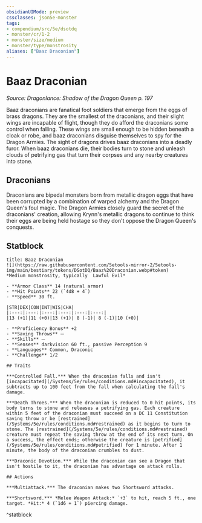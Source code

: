 ```yaml
---
obsidianUIMode: preview
cssclasses: json5e-monster
tags:
- compendium/src/5e/dsotdq
- monster/cr/1-2
- monster/size/medium
- monster/type/monstrosity
aliases: ["Baaz Draconian"]
---
```

# Baaz Draconian
*Source: Dragonlance: Shadow of the Dragon Queen p. 197*  

Baaz draconians are fanatical foot soldiers that emerge from the eggs of brass dragons. They are the smallest of the draconians, and their slight wings are incapable of flight, though they do afford the draconians some control when falling. These wings are small enough to be hidden beneath a cloak or robe, and baaz draconians disguise themselves to spy for the Dragon Armies. The sight of dragons drives baaz draconians into a deadly furor. When baaz draconians die, their bodies turn to stone and unleash clouds of petrifying gas that turn their corpses and any nearby creatures into stone.

## Draconians

Draconians are bipedal monsters born from metallic dragon eggs that have been corrupted by a combination of warped alchemy and the Dragon Queen's foul magic. The Dragon Armies closely guard the secret of the draconians' creation, allowing Krynn's metallic dragons to continue to think their eggs are being held hostage so they don't oppose the Dragon Queen's conquests.

## Statblock

```ad-statblock
title: Baaz Draconian
![](https://raw.githubusercontent.com/5etools-mirror-2/5etools-img/main/bestiary/tokens/DSotDQ/Baaz%20Draconian.webp#token)
*Medium monstrosity, typically  Lawful Evil*

- **Armor Class** 14 (natural armor)
- **Hit Points** 22 (`4d8 + 4`)
- **Speed** 30 ft.

|STR|DEX|CON|INT|WIS|CHA|
|:---:|:---:|:---:|:---:|:---:|:---:|
|13 (+1)|11 (+0)|13 (+1)| 8 (-1)| 8 (-1)|10 (+0)|

- **Proficiency Bonus** +2
- **Saving Throws** ⏤
- **Skills** ⏤
- **Senses** darkvision 60 ft., passive Perception 9
- **Languages** Common, Draconic
- **Challenge** 1/2

## Traits

***Controlled Fall.*** When the draconian falls and isn't [incapacitated](/Systems/5e/rules/conditions.md#incapacitated), it subtracts up to 100 feet from the fall when calculating the fall's damage.

***Death Throes.*** When the draconian is reduced to 0 hit points, its body turns to stone and releases a petrifying gas. Each creature within 5 feet of the draconian must succeed on a DC 11 Constitution saving throw or be [restrained](/Systems/5e/rules/conditions.md#restrained) as it begins to turn to stone. The [restrained](/Systems/5e/rules/conditions.md#restrained) creature must repeat the saving throw at the end of its next turn. On a success, the effect ends; otherwise the creature is [petrified](/Systems/5e/rules/conditions.md#petrified) for 1 minute. After 1 minute, the body of the draconian crumbles to dust.

***Draconic Devotion.*** While the draconian can see a Dragon that isn't hostile to it, the draconian has advantage on attack rolls.

## Actions

***Multiattack.*** The draconian makes two Shortsword attacks.

***Shortsword.*** *Melee Weapon Attack:* `+3` to hit, reach 5 ft., one target. *Hit:* 4 (`1d6 + 1`) piercing damage.
```
^statblock